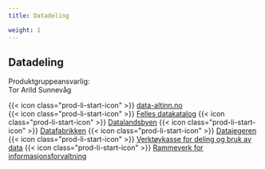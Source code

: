 ```yaml
---
title: Datadeling

weight: 1
---
```


## Datadeling

Produktgruppeansvarlig:  
Tor Arild Sunnevåg

{{< icon class="prod-li-start-icon" >}} [data-altinn.no](https://data.altinn.no/)  
{{< icon class="prod-li-start-icon" >}} [Felles datakatalog](https://samarbeid.digdir.no/felles-datakatalog/felles-datakatalog/1617)
{{< icon class="prod-li-start-icon" >}} [Datalandsbyen]()
{{< icon class="prod-li-start-icon" >}} [Datafabrikken]()
{{< icon class="prod-li-start-icon" >}} [Datajegeren]()
{{< icon class="prod-li-start-icon" >}} [Verktøykasse for deling og bruk av data]()
{{< icon class="prod-li-start-icon" >}} [Rammeverk for informasjonsforvaltning]()

